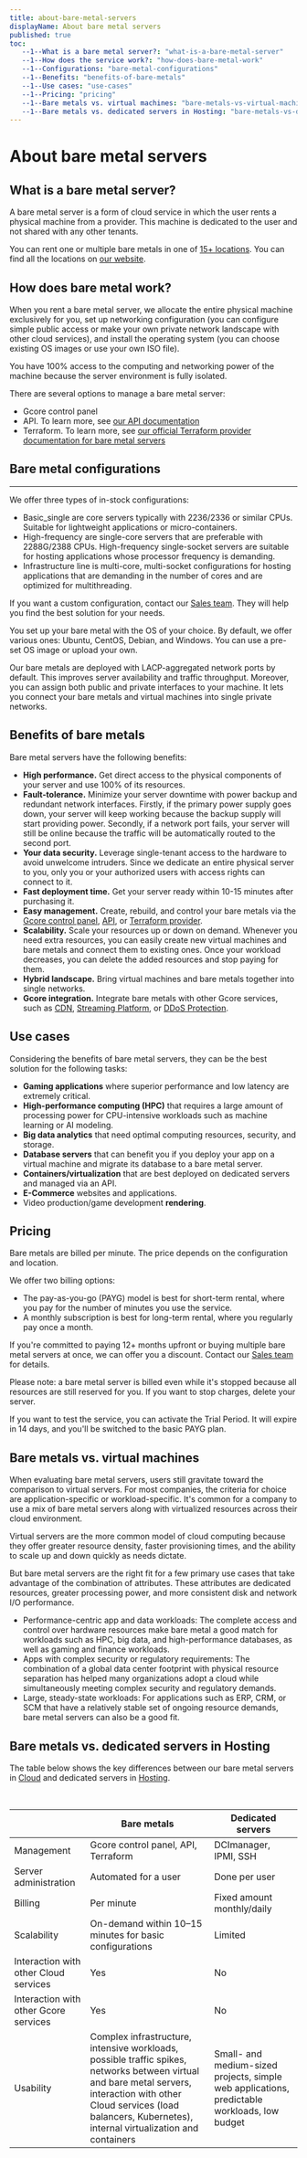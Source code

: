```yaml
---
title: about-bare-metal-servers
displayName: About bare metal servers
published: true
toc:
   --1--What is a bare metal server?: "what-is-a-bare-metal-server"
   --1--How does the service work?: "how-does-bare-metal-work"
   --1--Configurations: "bare-metal-configurations"
   --1--Benefits: "benefits-of-bare-metals"
   --1--Use cases: "use-cases"
   --1--Pricing: "pricing"
   --1--Bare metals vs. virtual machines: "bare-metals-vs-virtual-machines"
   --1--Bare metals vs. dedicated servers in Hosting: "bare-metals-vs-dedicated-servers-in-hosting"
---
```

# About bare metal servers

## What is a bare metal server?

A bare metal server is a form of cloud service in which the user rents a physical machine from a provider. This machine is dedicated to the user and not shared with any other tenants.

You can rent one or multiple bare metals in one of <a href=“https://gcore.com/cloud/bare-metal-servers/)” target="_blank">15+ locations</a>. You can find all the locations on <a href=“https://gcore.com/cloud/bare-metal-servers/)” target="_blank">our website</a>.

## How does bare metal work?

When you rent a bare metal server, we allocate the entire physical machine exclusively for you, set up networking configuration (you can configure simple public access or make your own private network landscape with other cloud services), and install the operating system (you can choose existing OS images or use your own ISO file).

You have 100% access to the computing and networking power of the machine because the server environment is fully isolated.

There are several options to manage a bare metal server:

*   Gcore control panel
*   API. To learn more, see <a href=“https://apidocs.gcore.com/cloud” target="_blank">our API documentation</a>
*   Terraform. To learn more, see <a href=“https://registry.terraform.io/providers/G-Core/gcorelabs/latest/docs/resources/gcore_baremetal” target="_blank">our official Terraform provider documentation for bare metal servers</a>

## Bare metal configurations
-------------------------

We offer three types of in-stock configurations:

*   Basic\_single are core servers typically with 2236/2336 or similar CPUs. Suitable for lightweight applications or micro-containers.
*   High-frequency are single-core servers that are preferable with 2288G/2388 CPUs. High-frequency single-socket servers are suitable for hosting applications whose processor frequency is demanding.
*   Infrastructure line is multi-core, multi-socket configurations for hosting applications that are demanding in the number of cores and are optimized for multithreading.

If you want a custom configuration, contact our [Sales team](mailto:sales@gcore.com). They will help you find the best solution for your needs.

You set up your bare metal with the OS of your choice. By default, we offer various ones: Ubuntu, CentOS, Debian, and Windows. You can use a pre-set OS image or upload your own.

Our bare metals are deployed with LACP-aggregated network ports by default. This improves server availability and traffic throughput. Moreover, you can assign both public and private interfaces to your machine. It lets you connect your bare metals and virtual machines into single private networks.

## Benefits of bare metals

Bare metal servers have the following benefits:

*   **High performance.** Get direct access to the physical components of your server and use 100% of its resources.
*   **Fault-tolerance.** Minimize your server downtime with power backup and redundant network interfaces. Firstly, if the primary power supply goes down, your server will keep working because the backup supply will start providing power. Secondly, if a network port fails, your server will still be online because the traffic will be automatically routed to the second port.
*   **Your data security.** Leverage single-tenant access to the hardware to avoid unwelcome intruders. Since we dedicate an entire physical server to you, only you or your authorized users with access rights can connect to it.
*   **Fast deployment time.** Get your server ready within 10-15 minutes after purchasing it.
*   **Easy management.** Create, rebuild, and control your bare metals via the <a href=“https://cloud.gcore.com/” target="_blank">Gcore control panel</a>, <a href=“https://apidocs.gcore.com/cloud” target="_blank">API</a>, or <a href=“https://registry.terraform.io/providers/G-Core/gcorelabs/” target="_blank">Terraform provider</a>.
*   **Scalability.** Scale your resources up or down on demand. Whenever you need extra resources, you can easily create new virtual machines and bare metals and connect them to existing ones. Once your workload decreases, you can delete the added resources and stop paying for them.
*   **Hybrid landscape.** Bring virtual machines and bare metals together into single networks.
*   **Gcore integration.** Integrate bare metals with other Gcore services, such as <a href=“https://gcore.com/cdn/” target="_blank">CDN</a>, <a href=“https://gcore.com/streaming-platform/” target="_blank">Streaming Platform</a>, or  <a href=“https://gcore.com/ddos-protection/” target="_blank">DDoS Protection</a>.

## Use cases

Considering the benefits of bare metal servers, they can be the best solution for the following tasks:

*   **Gaming applications** where superior performance and low latency are extremely critical.
*   **High-performance computing (HPC)** that requires a large amount of processing power for CPU-intensive workloads such as machine learning or AI modeling.
*   **Big data analytics** that need optimal computing resources, security, and storage.
*   **Database servers** that can benefit you if you deploy your app on a virtual machine and migrate its database to a bare metal server.
*   **Containers/virtualization** that are best deployed on dedicated servers and managed via an API.
*   **E-Commerce** websites and applications.
*   Video production/game development **rendering**.

## Pricing

Bare metals are billed per minute. The price depends on the configuration and location.

We offer two billing options:

*   The pay-as-you-go (PAYG) model is best for short-term rental, where you pay for the number of minutes you use the service.
*   A monthly subscription is best for long-term rental, where you regularly pay once a month.

If you're committed to paying 12+ months upfront or buying multiple bare metal servers at once, we can offer you a discount. Contact our [Sales team](mailto:sales@gcore.com) for details.

Please note: a bare metal server is billed even while it's stopped because all resources are still reserved for you. If you want to stop charges, delete your server.

If you want to test the service, you can activate the Trial Period. It will expire in 14 days, and you'll be switched to the basic PAYG plan.

## Bare metals vs. virtual machines

When evaluating bare metal servers, users still gravitate toward the comparison to virtual servers. For most companies, the criteria for choice are application-specific or workload-specific. It's common for a company to use a mix of bare metal servers along with virtualized resources across their cloud environment.

Virtual servers are the more common model of cloud computing because they offer greater resource density, faster provisioning times, and the ability to scale up and down quickly as needs dictate.

But bare metal servers are the right fit for a few primary use cases that take advantage of the combination of attributes. These attributes are dedicated resources, greater processing power, and more consistent disk and network I/O performance.

*   Performance-centric app and data workloads: The complete access and control over hardware resources make bare metal a good match for workloads such as HPC, big data, and high-performance databases, as well as gaming and finance workloads.
*   Apps with complex security or regulatory requirements: The combination of a global data center footprint with physical resource separation has helped many organizations adopt a cloud while simultaneously meeting complex security and regulatory demands.
*   Large, steady-state workloads: For applications such as ERP, CRM, or SCM that have a relatively stable set of ongoing resource demands, bare metal servers can also be a good fit.

## Bare metals vs. dedicated servers in Hosting

The table below shows the key differences between our bare metal servers in <a href=“https://gcore.com/cloud/” target="_blank">Cloud</a> and dedicated servers in <a href=“https://gcore.com/hosting/” target="_blank">Hosting</a>.

 

|                                       | Bare metals                                                                                                                                                                                                                                            | Dedicated servers                                                                                    |
|---------------------------------------|--------------------------------------------------------------------------------------------------------------------------------------------------------------------------------------------------------------------------------------------------------|------------------------------------------------------------------------------------------------------|
| Management                            | Gcore control panel, API, Terraform                                                                                                                                                                                                                    | DCImanager, IPMI, SSH                                                                                |
| Server administration                 | Automated for a user                                                                                                                                                                                                                                   | Done per user                                                                                        |
| Billing                               | Per minute                                                                                                                                                                                                                                             | Fixed amount monthly/daily                                                                           |
| Scalability                           | On-demand within 10–15 minutes for basic configurations                                                                                                                                                                                                | Limited                                                                                              |
| Interaction with other Cloud services | Yes                                                                                                                                                                                                                                                    | No                                                                                                   |
| Interaction with other Gcore services | Yes                                                                                                                                                                                                                                                    | No                                                                                                   |
| Usability                             | Complex infrastructure, intensive workloads, possible traffic spikes, networks between virtual and bare metal servers, interaction with other Cloud services (load balancers, Kubernetes), internal virtualization and containers | Small- and medium-sized projects, simple web applications, predictable workloads, low budget |
